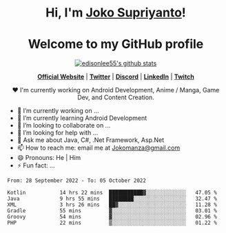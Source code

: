 <h1 align="center">Hi, I'm <a href="https://www.google.com">Joko Supriyanto</a>!</h1>
<h1 align="center">Welcome to my GitHub profile</h1>

<p align="center">
  <a href="https://github.com/jokomanza"><img src="https://github-readme-stats.vercel.app/api?username=jokomanza&hide_border=true&show_icons=true" alt="edisonlee55's github stats"></a>
</p>

<p align="center">
  <strong><a href="https://www.google.com">Official Website</a></strong> |
  <strong><a href="https://twitter.com/jokomanza">Twitter</a></strong> |
  <strong><a href="https://discord.gg/nYXzaUS">Discord</a></strong> |
  <strong><a href="https://www.linkedin.com/in/jokomanza">LinkedIn</a></strong> |
  <strong><a href="https://www.twitch.tv/jokomanza">Twitch</a></strong>
</p>

<p align="center">❤ I'm currently working on Android Development, Anime / Manga, Game Dev, and Content Creation.</p>

- 🔭 I’m currently working on ...
- 🌱 I’m currently learning Android Development
- 👯 I’m looking to collaborate on ...
- 🤔 I’m looking for help with ...
- 💬 Ask me about Java, C#, .Net Framework, Asp.Net
- 📫 How to reach me: email me at Jokomanza@gmail.com
- 😄 Pronouns: He | Him
- ⚡ Fun fact: ...

<!--START_SECTION:waka-->

```text
From: 28 September 2022 - To: 05 October 2022

Kotlin           14 hrs 22 mins  ███████████▓░░░░░░░░░░░░░   47.05 %
Java             9 hrs 55 mins   ████████░░░░░░░░░░░░░░░░░   32.47 %
XML              3 hrs 26 mins   ██▓░░░░░░░░░░░░░░░░░░░░░░   11.28 %
Gradle           55 mins         ▓░░░░░░░░░░░░░░░░░░░░░░░░   03.01 %
Groovy           54 mins         ▓░░░░░░░░░░░░░░░░░░░░░░░░   02.96 %
PHP              22 mins         ▒░░░░░░░░░░░░░░░░░░░░░░░░   01.22 %
```

<!--END_SECTION:waka-->
